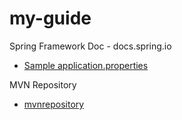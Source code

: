 # my-guide

Spring Framework Doc - docs.spring.io
 - [Sample application.properties](https://docs.spring.io/spring-boot/docs/current/reference/html/common-application-properties.html)
 
MVN Repository
- [mvnrepository](https://mvnrepository.com)
